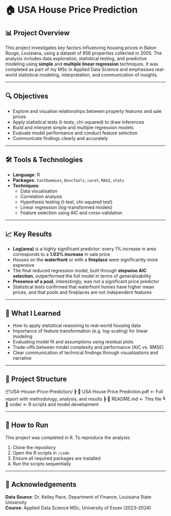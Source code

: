 # 🏠 USA House Price Prediction

## 📊 Project Overview

This project investigates key factors influencing housing prices in Baton Rouge, Louisiana, using a dataset of 856 properties collected in 2005. The analysis includes data exploration, statistical testing, and predictive modeling using **simple** and **multiple linear regression** techniques. It was completed as part of my MSc in Applied Data Science and emphasises real-world statistical modeling, interpretation, and communication of insights.

---

## 🔍 Objectives

- Explore and visualise relationships between property features and sale prices  
- Apply statistical tests (t-tests, chi-squared) to draw inferences  
- Build and interpret simple and multiple regression models  
- Evaluate model performance and conduct feature selection  
- Communicate findings clearly and accurately  

---

## 🛠️ Tools & Technologies

- **Language**: R  
- **Packages**: `fastDummies`, `DescTools`, `caret`, `MASS`, `stats`  
- **Techniques**:  
  - Data visualisation  
  - Correlation analysis  
  - Hypothesis testing (t-test, chi-squared test)  
  - Linear regression (log-transformed models)  
  - Feature selection using AIC and cross-validation  

---

## 📈 Key Results

- **Log(area)** is a highly significant predictor: every 1% increase in area corresponds to a **1.03% increase** in sale price  
- Houses on the **waterfront** or with a **fireplace** were significantly more expensive  
- The final reduced regression model, built through **stepwise AIC selection**, outperformed the full model in terms of generalisability  
- **Presence of a pool**, interestingly, was *not* a significant price predictor  
- Statistical tests confirmed that waterfront homes have higher mean prices, and that pools and fireplaces are not independent features  

---

## 🧠 What I Learned

- How to apply statistical reasoning to real-world housing data  
- Importance of feature transformation (e.g. log-scaling) for linear modeling  
- Evaluating model fit and assumptions using residual plots  
- Trade-offs between model complexity and performance (AIC vs. RMSE)  
- Clear communication of technical findings through visualisations and narrative  

---

## 📁 Project Structure

📦USA-House-Price-Prediction/
 ┣ 📄 USA House Price Prediction.pdf      ← Full report with methodology, analysis, and results
 ┣ 📄 README.md             ← This file
 ┗ 📁 code/                 ← R scripts and model development


---

## 📌 How to Run

This project was completed in R. To reproduce the analysis:

1. Clone the repository  
2. Open the R scripts in `/code`  
3. Ensure all required packages are installed  
4. Run the scripts sequentially  

---

## 🤝 Acknowledgements

**Data Source**: Dr. Kelley Pace, Department of Finance, Louisiana State University  
**Course**: Applied Data Science MSc, University of Essex (2023–2024)
